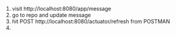 1. visit http://localhost:8080/app/message
2. go to repo and update message
3. hit POST http://localhost:8080/actuator/refresh from POSTMAN
4. 
